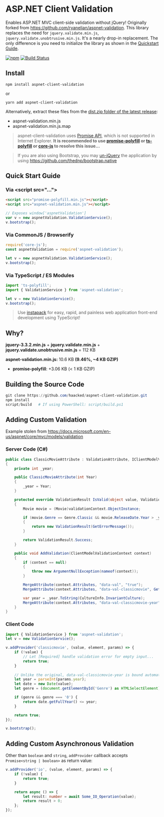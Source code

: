 # ASP.NET Client Validation

Enables ASP.NET MVC client-side validation without jQuery! Originally forked from https://github.com/ryanelian/aspnet-validation. This library replaces the need for `jquery.validate.min.js`, `jquery.validate.unobtrusive.min.js`. It's a nearly drop-in replacement. The only difference is you need to initialize the library as shown in the [Quickstart Guide](#quick-start-guide).

[![npm](https://img.shields.io/npm/v/aspnet-client-validation.svg)](https://www.npmjs.com/package/aspnet-client-validation)
[![Build Status](https://github.com/haacked/aspnet-client-validation/workflows/Build%20aspnet-validation/badge.svg)](https://github.com/haacked/aspnet-client-validation/actions)

## Install

```
npm install aspnet-client-validation
```

or

```
yarn add aspnet-client-validation
```

Alternatively, extract these files from the [dist.zip folder of the latest release](https://github.com/haacked/aspnet-client-validation/releases/):

* aspnet-validation.min.js
* aspnet-validation.min.js.map


> aspnet-client-validation uses [Promise API](https://developer.mozilla.org/en/docs/Web/JavaScript/Reference/Global_Objects/Promise), which is not supported in Internet Explorer. **It is recommended to use [promise-polyfill](https://github.com/taylorhakes/promise-polyfill) or [ts-polyfill](https://github.com/ryanelian/ts-polyfill) or [core-js](https://github.com/zloirock/core-js) to resolve this issue...**

> If you are also using Bootstrap, you may [un-jQuery](http://youmightnotneedjquery.com/) the application by using https://github.com/thednp/bootstrap.native

## Quick Start Guide

### Via \<script src="..."\>

```html
<script src="promise-polyfill.min.js"></script>
<script src="aspnet-validation.min.js"></script>
```

```js
// Exposes window['aspnetValidation']
var v = new aspnetValidation.ValidationService();
v.bootstrap();
```

### Via CommonJS / Browserify

```js
require('core-js');
const aspnetValidation = require('aspnet-validation');

let v = new aspnetValidation.ValidationService();
v.bootstrap();
```

### Via TypeScript / ES Modules

```ts
import 'ts-polyfill';
import { ValidationService } from 'aspnet-validation';

let v = new ValidationService();
v.bootstrap();
```

> Use [instapack](https://github.com/ryanelian/instapack) for easy, rapid, and painless web application front-end development using TypeScript!

## Why?

**jquery-3.3.2.min.js** + **jquery.validate.min.js** + **jquery.validate.unobtrusive.min.js** = 112 KB

**aspnet-validation.min.js:** 10.6 KB **(9.46%, ~4 KB GZIP)**
- **promise-polyfill**: +3.06 KB (< 1 KB GZIP)

## Building the Source Code

```powershell
git clone https://github.com/haacked/aspnet-client-validation.git
npm install
script/build   # If using PowerShell: script/build.ps1
```

## Adding Custom Validation

Example stolen from https://docs.microsoft.com/en-us/aspnet/core/mvc/models/validation

### Server Code (C#)

```cs
public class ClassicMovieAttribute : ValidationAttribute, IClientModelValidator
{
    private int _year;

    public ClassicMovieAttribute(int Year)
    {
        _year = Year;
    }

    protected override ValidationResult IsValid(object value, ValidationContext validationContext)
    {
        Movie movie = (Movie)validationContext.ObjectInstance;

        if (movie.Genre == Genre.Classic && movie.ReleaseDate.Year > _year)
        {
            return new ValidationResult(GetErrorMessage());
        }

        return ValidationResult.Success;
    }

    public void AddValidation(ClientModelValidationContext context)
    {
        if (context == null)
        {
            throw new ArgumentNullException(nameof(context));
        }

        MergeAttribute(context.Attributes, "data-val", "true");
        MergeAttribute(context.Attributes, "data-val-classicmovie", GetErrorMessage());

        var year = _year.ToString(CultureInfo.InvariantCulture);
        MergeAttribute(context.Attributes, "data-val-classicmovie-year", year);
    }
}
```

### Client Code

```ts
import { ValidationService } from 'aspnet-validation';
let v = new ValidationService();

v.addProvider('classicmovie', (value, element, params) => {
    if (!value) {
        // Let [Required] handle validation error for empty input...
        return true;
    }
    
    // Unlike the original, data-val-classicmovie-year is bound automatically to params['year'] as string!
    let year = parseInt(params.year);
    let date = new Date(value);
    let genre = (document.getElementById('Genre') as HTMLSelectElement).value;

    if (genre && genre === '0') {
        return date.getFullYear() <= year;
    }

    return true;
});

v.bootstrap();
```

## Adding Custom Asynchronous Validation

Other than `boolean` and `string`, `addProvider` callback accepts `Promise<string | boolean>` as return value:

```ts
v.addProvider('io', (value, element, params) => {
    if (!value) {
        return true;
    }

    return async () => {
        let result: number = await Some_IO_Operation(value);
        return result > 0;
    };
});
```
